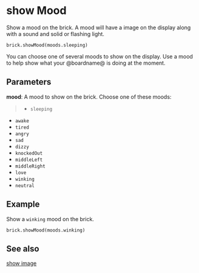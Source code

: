 # show Mood

Show a mood on the brick. A mood will have a image on the display along with a sound and solid or flashing light.

```sig
brick.showMood(moods.sleeping)
```
You can choose one of several moods to show on the display. Use a mood to help show what your @boardname@ is doing at the moment.

## Parameters

**mood**: A mood to show on the brick. Choose one of these moods:
>* ``sleeping``
* ``awake``
* ``tired``
* ``angry``
* ``sad``
* ``dizzy``
* ``knockedOut``
* ``middleLeft``
* ``middleRight``
* ``love``
* ``winking``
* ``neutral``


## Example

Show a ``winking`` mood on the brick.

```blocks
brick.showMood(moods.winking)
```

## See also

[show image](/reference/brick/show-image)